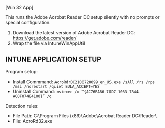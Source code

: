 [Win 32 App]

This runs the Adobe Acrobat Reader DC setup silently with no prompts or special configuration.  
1. Download the latest version of Adobe Acrobat Reader DC: https://get.adobe.com/reader/
2. Wrap the file via IntuneWinAppUtil

**INTUNE APPLICATION SETUP**
----------------------------
Program setup:
- Install Commmand: ```AcroRdrDC2100720099_en_US.exe /sAll /rs /rps /msi /norestart /quiet EULA_ACCEPT=YES```
- Uninstall Command: ```msiexec /x “{AC76BA86-7AD7-1033-7B44-AC0F074E4100}” /q```

Detection rules:
- File Path: C:\Program Files (x86)\Adobe\Acrobat Reader DC\Reader\
- File: AcroRd32.exe